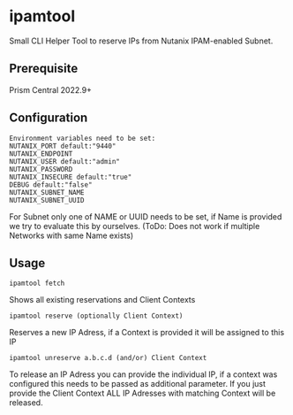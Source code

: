 # ipamtool

Small CLI Helper Tool to reserve IPs from Nutanix IPAM-enabled Subnet.

## Prerequisite
Prism Central 2022.9+

## Configuration
```
Environment variables need to be set:
NUTANIX_PORT default:"9440"
NUTANIX_ENDPOINT
NUTANIX_USER default:"admin"
NUTANIX_PASSWORD
NUTANIX_INSECURE default:"true"
DEBUG default:"false"
NUTANIX_SUBNET_NAME
NUTANIX_SUBNET_UUID
```

For Subnet only one of NAME or UUID needs to be set, if Name is provided we try to evaluate this by ourselves.
(ToDo: Does not work if multiple Networks with same Name exists)

## Usage

```
ipamtool fetch
```
Shows all existing reservations and Client Contexts

```
ipamtool reserve (optionally Client Context)
```
Reserves a new IP Adress, if a Context is provided it will be assigned to this IP

```
ipamtool unreserve a.b.c.d (and/or) Client Context
```
To release an IP Adress you can provide the individual IP, if a context was configured this needs to be passed as additional parameter.
If you just provide the Client Context ALL IP Adresses with matching Context will be released.
